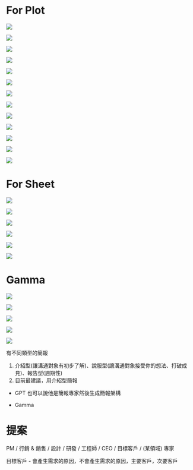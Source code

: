 # For Plot

<img src='./assets/genai_2.png'></img>

<img src='./assets/genai_3.png'></img>

<img src='./assets/genai_4.png'></img>

<img src='./assets/genai_5.png'></img>

<img src='./assets/genai_6.png'></img>

<img src='./assets/genai_7.png'></img>


<img src='./assets/genai_8.png'></img>


<img src='./assets/genai_9.png'></img>


<img src='./assets/genai_10.png'></img>


<img src='./assets/genai_11.png'></img>

<img src='./assets/genai_12.png'></img>

<img src='./assets/genai_13.png'></img>


<img src='./assets/genai_14.png'></img>


# For Sheet

<img src='./assets/genai_15.png'></img>

<img src='./assets/genai_16.png'></img>

<img src='./assets/genai_17.png'></img>

<img src='./assets/genai_18.png'></img>

<img src='./assets/genai_19.png'></img>

<img src='./assets/genai_20.png'></img>

# Gamma

<img src='./assets/genai_21.png'></img>

<img src='./assets/genai_22.png'></img>

<img src='./assets/genai_23.png'></img>

<img src='./assets/genai_24.png'></img>

<img src='./assets/genai_25.png'></img>


有不同類型的簡報

1. 介紹型(讓溝通對象有初步了解)、說服型(讓溝通對象接受你的想法、打破成見)、報告型(週期性)
2. 目前最建議，用介紹型簡報

* GPT 也可以說他是簡報專家然後生成簡報架構

* Gamma

# 提案

PM / 行銷 & 銷售 / 設計 / 研發 / 工程師 / CEO / 目標客戶 / (某領域) 專家

目標客戶 - 會產生需求的原因，不會產生需求的原因，主要客戶，次要客戶